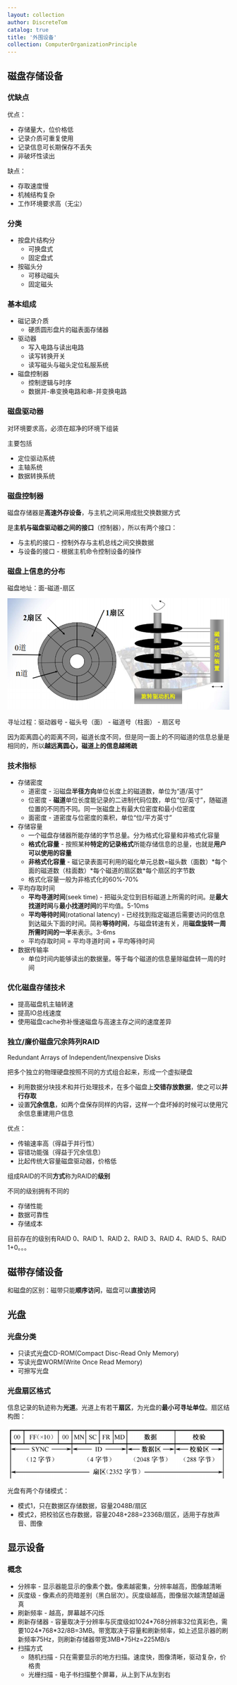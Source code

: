 ```yaml
---
layout: collection
author: DiscreteTom
catalog: true
title: '外围设备'
collection: ComputerOrganizationPrinciple
---
```


## 磁盘存储设备

### 优缺点

优点：
- 存储量大，位价格低
- 记录介质可重复使用
- 记录信息可长期保存不丢失
- 非破坏性读出

缺点：
- 存取速度慢
- 机械结构复杂
- 工作环境要求高（无尘）

### 分类

- 按盘片结构分
	- 可换盘式
	- 固定盘式
- 按磁头分
	- 可移动磁头
	- 固定磁头

### 基本组成

- 磁记录介质
	- 硬质圆形盘片的磁表面存储器
- 驱动器
	- 写入电路与读出电路
	- 读写转换开关
	- 读写磁头与磁头定位私服系统
- 磁盘控制器
	- 控制逻辑与时序
	- 数据并-串变换电路和串-并变换电路

### 磁盘驱动器

对环境要求高，必须在超净的环境下组装

主要包括
- 定位驱动系统
- 主轴系统
- 数据转换系统

### 磁盘控制器

磁盘存储器是**高速外存设备**，与主机之间采用成批交换数据方式

是**主机与磁盘驱动器之间的接口**（控制器），所以有两个接口：
- 与主机的接口 - 控制外存与主机总线之间交换数据
- 与设备的接口 - 根据主机命令控制设备的操作

### 磁盘上信息的分布

磁盘地址：面-磁道-扇区

![7-1](img/7-1.png)

寻址过程：驱动器号 - 磁头号（面） - 磁道号（柱面） - 扇区号

因为距离圆心的距离不同，磁道长度不同，但是同一面上的不同磁道的信息总量是相同的，所以**越远离圆心，磁道上的信息越稀疏**

### 技术指标

- 存储密度
	- 道密度 - 沿磁盘**半径方向**单位长度上的磁道数，单位为“道/英寸”
	- 位密度 - **磁道**单位长度能记录的二进制代码位数，单位“位/英寸”，随磁道位置的不同而不同。同一张磁盘上有最大位密度和最小位密度
	- 面密度 - 道密度与位密度的乘积，单位“位/平方英寸”
- 存储容量
	- 一个磁盘存储器所能存储的字节总量。分为格式化容量和非格式化容量
	- **格式化容量** - 按照某种**特定的记录格式**所能存储信息的总量，也就是**用户可以使用的容量**
	- **非格式化容量** - 磁记录表面可利用的磁化单元总数=磁头数（面数）\*每个面的磁道数（柱面数）\*每个磁道的扇区数\*每个扇区的字节数
	- 格式化容量一般为非格式化的60%-70%
- 平均存取时间
	- **平均寻道时间**(seek time) - 把磁头定位到目标磁道上所需的时间。是**最大找道时间**与**最小找道时间**的平均值。5-10ms
	- **平均等待时间**(rotational latency) - 已经找到指定磁道后需要访问的信息到达磁头下面的时间。简称**等待时间**，与磁盘转速有关，用**磁盘旋转一周所需时间的一半**来表示。3-6ms
	- 平均存取时间 = 平均寻道时间 + 平均等待时间
- 数据传输率
	- 单位时间内能够读出的数据量。等于每个磁道的信息量除磁盘转一周的时间

### 优化磁盘存储技术

- 提高磁盘机主轴转速
- 提高IO总线速度
- 使用磁盘cache弥补慢速磁盘与高速主存之间的速度差异

### 独立/廉价磁盘冗余阵列RAID

Redundant Arrays of Independent/Inexpensive Disks

把多个独立的物理硬盘按照不同的方式组合起来，形成一个虚拟硬盘

- 利用数据分块技术和并行处理技术，在多个磁盘上**交错存放数据**，使之可以**并行存取**
- 设置**冗余信息**，如两个盘保存同样的内容，这样一个盘坏掉的时候可以使用冗余信息重建用户信息

优点：
- 传输速率高（得益于并行性）
- 容错功能强（得益于冗余信息）
- 比起传统大容量磁盘驱动器，价格低

组成RAID的不同**方式**称为RAID的**级别**

不同的级别拥有不同的
- 存储性能
- 数据可靠性
- 存储成本

目前存在的级别有RAID 0、RAID 1、RAID 2、RAID 3、RAID 4、RAID 5、RAID 1+0。。。

## 磁带存储设备

和磁盘的区别：磁带只能**顺序访问**，磁盘可以**直接访问**

## 光盘

### 光盘分类

- 只读式光盘CD-ROM(Compact Disc-Read Only Memory)
- 写读光盘WORM(Write Once Read Memory)
- 可擦写光盘

### 光盘扇区格式

信息记录的轨迹称为**光道**。光道上有若干**扇区**，为光盘的**最小可寻址单位**。扇区结构图：

![7-2](img/7-2.png)

光盘有两个存储模式：
- 模式1，只在数据区存储数据，容量2048B/扇区
- 模式2，把校验区也存数据，容量2048+288=2336B/扇区，适用于存放声音、图像

## 显示设备

### 概念

- 分辨率 - 显示器能显示的像素个数。像素越密集，分辨率越高，图像越清晰
- 灰度级 - 像素点的亮暗差别（黑白层次）。灰度级越高，图像层次越清楚越逼真
- 刷新频率 - 越高，屏幕越不闪烁
- 刷新存储器 - 容量取决于分辨率与灰度级如1024\*768分辨率32位真彩色，需要1024\*768\*32/8B=3MB。带宽取决于容量和刷新频率，如上述显示器的刷新频率75Hz，则刷新存储器带宽3MB\*75Hz=225MB/s
- 扫描方式
	- 随机扫描 - 只在需要显示的地方扫描。速度快，图像清晰，驱动复杂，价格贵
	- 光栅扫描 - 电子书扫描整个屏幕，从上到下从左到右

